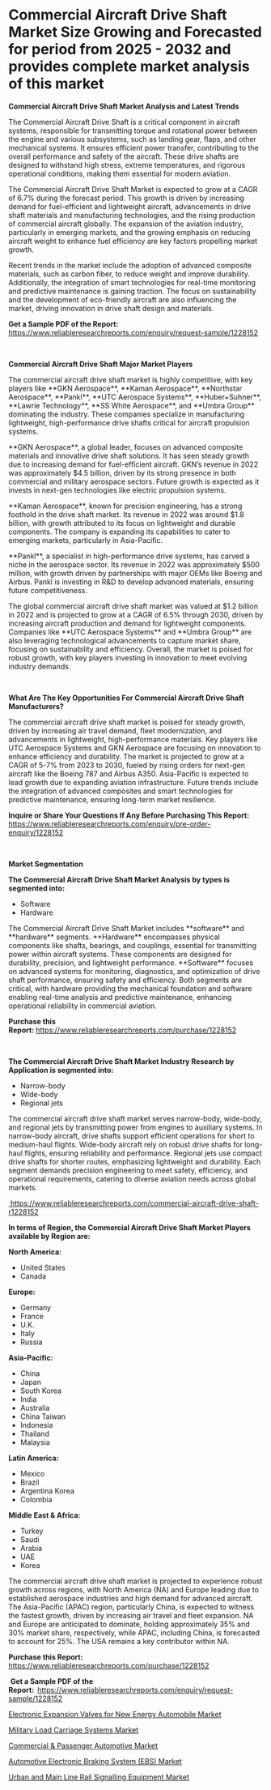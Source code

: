 <p><h1>Commercial Aircraft Drive Shaft Market Size Growing and Forecasted for period from 2025 - 2032 and provides complete market analysis of this market</h1></p><p><strong>Commercial Aircraft Drive Shaft Market Analysis and Latest Trends</strong></p>
<p><p>The Commercial Aircraft Drive Shaft is a critical component in aircraft systems, responsible for transmitting torque and rotational power between the engine and various subsystems, such as landing gear, flaps, and other mechanical systems. It ensures efficient power transfer, contributing to the overall performance and safety of the aircraft. These drive shafts are designed to withstand high stress, extreme temperatures, and rigorous operational conditions, making them essential for modern aviation.</p><p>The Commercial Aircraft Drive Shaft Market is expected to grow at a CAGR of 6.7% during the forecast period. This growth is driven by increasing demand for fuel-efficient and lightweight aircraft, advancements in drive shaft materials and manufacturing technologies, and the rising production of commercial aircraft globally. The expansion of the aviation industry, particularly in emerging markets, and the growing emphasis on reducing aircraft weight to enhance fuel efficiency are key factors propelling market growth.</p><p>Recent trends in the market include the adoption of advanced composite materials, such as carbon fiber, to reduce weight and improve durability. Additionally, the integration of smart technologies for real-time monitoring and predictive maintenance is gaining traction. The focus on sustainability and the development of eco-friendly aircraft are also influencing the market, driving innovation in drive shaft design and materials.</p></p>
<p><strong>Get a Sample PDF of the Report:&nbsp;</strong> <a href="https://www.reliableresearchreports.com/enquiry/request-sample/1228152?utm_campaign=83&utm_medium=2&utm_source=Github&utm_content=ia&utm_term=23012025&utm_id=commercial-aircraft-drive-shaft">https://www.reliableresearchreports.com/enquiry/request-sample/1228152</a></p>
<p>&nbsp;</p>
<p><strong>Commercial Aircraft Drive Shaft Major Market Players</strong></p>
<p><p>The commercial aircraft drive shaft market is highly competitive, with key players like **GKN Aerospace**, **Kaman Aerospace**, **Northstar Aerospace**, **Pankl**, **UTC Aerospace Systems**, **Huber+Suhner**, **Lawrie Technology**, **SS White Aerospace**, and **Umbra Group** dominating the industry. These companies specialize in manufacturing lightweight, high-performance drive shafts critical for aircraft propulsion systems.</p><p>**GKN Aerospace**, a global leader, focuses on advanced composite materials and innovative drive shaft solutions. It has seen steady growth due to increasing demand for fuel-efficient aircraft. GKN’s revenue in 2022 was approximately $4.5 billion, driven by its strong presence in both commercial and military aerospace sectors. Future growth is expected as it invests in next-gen technologies like electric propulsion systems.</p><p>**Kaman Aerospace**, known for precision engineering, has a strong foothold in the drive shaft market. Its revenue in 2022 was around $1.8 billion, with growth attributed to its focus on lightweight and durable components. The company is expanding its capabilities to cater to emerging markets, particularly in Asia-Pacific.</p><p>**Pankl**, a specialist in high-performance drive systems, has carved a niche in the aerospace sector. Its revenue in 2022 was approximately $500 million, with growth driven by partnerships with major OEMs like Boeing and Airbus. Pankl is investing in R&D to develop advanced materials, ensuring future competitiveness.</p><p>The global commercial aircraft drive shaft market was valued at $1.2 billion in 2022 and is projected to grow at a CAGR of 6.5% through 2030, driven by increasing aircraft production and demand for lightweight components. Companies like **UTC Aerospace Systems** and **Umbra Group** are also leveraging technological advancements to capture market share, focusing on sustainability and efficiency. Overall, the market is poised for robust growth, with key players investing in innovation to meet evolving industry demands.</p></p>
<p>&nbsp;</p>
<p><strong>What Are The Key Opportunities For Commercial Aircraft Drive Shaft Manufacturers?</strong></p>
<p><p>The commercial aircraft drive shaft market is poised for steady growth, driven by increasing air travel demand, fleet modernization, and advancements in lightweight, high-performance materials. Key players like UTC Aerospace Systems and GKN Aerospace are focusing on innovation to enhance efficiency and durability. The market is projected to grow at a CAGR of 5-7% from 2023 to 2030, fueled by rising orders for next-gen aircraft like the Boeing 787 and Airbus A350. Asia-Pacific is expected to lead growth due to expanding aviation infrastructure. Future trends include the integration of advanced composites and smart technologies for predictive maintenance, ensuring long-term market resilience.</p></p>
<p><strong>Inquire or Share Your Questions If Any Before Purchasing This Report:</strong> <a href="https://www.reliableresearchreports.com/enquiry/pre-order-enquiry/1228152?utm_campaign=83&utm_medium=2&utm_source=Github&utm_content=ia&utm_term=23012025&utm_id=commercial-aircraft-drive-shaft">https://www.reliableresearchreports.com/enquiry/pre-order-enquiry/1228152</a></p>
<p>&nbsp;</p>
<p><strong>Market Segmentation</strong></p>
<p><strong>The Commercial Aircraft Drive Shaft Market Analysis by types is segmented into:</strong></p>
<p><ul><li>Software</li><li>Hardware</li></ul></p>
<p><p>The Commercial Aircraft Drive Shaft Market includes **software** and **hardware** segments. **Hardware** encompasses physical components like shafts, bearings, and couplings, essential for transmitting power within aircraft systems. These components are designed for durability, precision, and lightweight performance. **Software** focuses on advanced systems for monitoring, diagnostics, and optimization of drive shaft performance, ensuring safety and efficiency. Both segments are critical, with hardware providing the mechanical foundation and software enabling real-time analysis and predictive maintenance, enhancing operational reliability in commercial aviation.</p></p>
<p><strong>Purchase this Report:&nbsp;</strong><a href="https://www.reliableresearchreports.com/purchase/1228152?utm_campaign=83&utm_medium=2&utm_source=Github&utm_content=ia&utm_term=23012025&utm_id=commercial-aircraft-drive-shaft">https://www.reliableresearchreports.com/purchase/1228152</a></p>
<p>&nbsp;</p>
<p><strong>The Commercial Aircraft Drive Shaft Market Industry Research by Application is segmented into:</strong></p>
<p><ul><li>Narrow-body</li><li>Wide-body</li><li>Regional jets</li></ul></p>
<p><p>The commercial aircraft drive shaft market serves narrow-body, wide-body, and regional jets by transmitting power from engines to auxiliary systems. In narrow-body aircraft, drive shafts support efficient operations for short to medium-haul flights. Wide-body aircraft rely on robust drive shafts for long-haul flights, ensuring reliability and performance. Regional jets use compact drive shafts for shorter routes, emphasizing lightweight and durability. Each segment demands precision engineering to meet safety, efficiency, and operational requirements, catering to diverse aviation needs across global markets.</p></p>
<p><a href="https://www.reliableresearchreports.com/commercial-aircraft-drive-shaft-r1228152?utm_campaign=83&utm_medium=2&utm_source=Github&utm_content=ia&utm_term=23012025&utm_id=commercial-aircraft-drive-shaft">&nbsp;https://www.reliableresearchreports.com/commercial-aircraft-drive-shaft-r1228152</a></p>
<p><strong>In terms of Region, the Commercial Aircraft Drive Shaft Market Players available by Region are:</strong></p>
<p>
    <p> <strong> North America: </strong>
        <ul>
            <li>United States</li>
            <li>Canada</li>
        </ul>
        </p> 
    <p> <strong> Europe: </strong>
        <ul>
            <li>Germany</li>
            <li>France</li>
            <li>U.K.</li>
            <li>Italy</li>
            <li>Russia</li>
        </ul>
        </p> 
    <p> <strong> Asia-Pacific: </strong>
        <ul>
            <li>China</li>
            <li>Japan</li>
            <li>South Korea</li>
            <li>India</li>
            <li>Australia</li>
            <li>China Taiwan</li>
            <li>Indonesia</li>
            <li>Thailand</li>
            <li>Malaysia</li>
        </ul>
        </p> 
    <p> <strong> Latin America: </strong>
        <ul>
            <li>Mexico</li>
            <li>Brazil</li>
            <li>Argentina Korea</li>
            <li>Colombia</li>
        </ul>
        </p> 
    <p> <strong> Middle East & Africa: </strong>
        <ul>
            <li>Turkey</li>
            <li>Saudi</li>
            <li>Arabia</li>
            <li>UAE</li>
            <li>Korea</li>
        </ul>
    </p>
    </p>
<p><p>The commercial aircraft drive shaft market is projected to experience robust growth across regions, with North America (NA) and Europe leading due to established aerospace industries and high demand for advanced aircraft. The Asia-Pacific (APAC) region, particularly China, is expected to witness the fastest growth, driven by increasing air travel and fleet expansion. NA and Europe are anticipated to dominate, holding approximately 35% and 30% market share, respectively, while APAC, including China, is forecasted to account for 25%. The USA remains a key contributor within NA.</p></p>
<p><strong>Purchase this Report: </strong><a href="https://www.reliableresearchreports.com/purchase/1228152?utm_campaign=83&utm_medium=2&utm_source=Github&utm_content=ia&utm_term=23012025&utm_id=commercial-aircraft-drive-shaft">https://www.reliableresearchreports.com/purchase/1228152</a></p>
<p>&nbsp;<strong>Get a Sample PDF of the Report:&nbsp;&nbsp;</strong><a href="https://www.reliableresearchreports.com/enquiry/request-sample/1228152?utm_campaign=83&utm_medium=2&utm_source=Github&utm_content=ia&utm_term=23012025&utm_id=commercial-aircraft-drive-shaft">https://www.reliableresearchreports.com/enquiry/request-sample/1228152</a></p>
<p><strong></strong></p>
<p><p><a href="https://github.com/mharielmesa/Market-Research-Report-List-5/blob/main/electronic-expansion-valves-for-new-energy-automobile-market.md?utm_campaign=83&utm_medium=2&utm_source=Github&utm_content=ia&utm_term=23012025&utm_id=commercial-aircraft-drive-shaft">Electronic Expansion Valves for New Energy Automobile Market</a></p><p><a href="https://github.com/oslieselotte2192/Market-Research-Report-List-1/blob/main/military-load-carriage-systems-market.md?utm_campaign=83&utm_medium=2&utm_source=Github&utm_content=ia&utm_term=23012025&utm_id=commercial-aircraft-drive-shaft">Military Load Carriage Systems Market</a></p><p><a href="https://github.com/jeastefanowicz7816/Market-Research-Report-List-1/blob/main/commercial-passenger-automotive-market.md?utm_campaign=83&utm_medium=2&utm_source=Github&utm_content=ia&utm_term=23012025&utm_id=commercial-aircraft-drive-shaft">Commercial & Passenger Automotive Market</a></p><p><a href="https://github.com/tona7vba/Market-Research-Report-List-1/blob/main/automotive-electronic-braking-system-ebs-market.md?utm_campaign=83&utm_medium=2&utm_source=Github&utm_content=ia&utm_term=23012025&utm_id=commercial-aircraft-drive-shaft">Automotive Electronic Braking System (EBS) Market</a></p><p><a href="https://github.com/tambraunrue691969/Market-Research-Report-List-1/blob/main/urban-and-main-line-rail-signalling-equipment-market.md?utm_campaign=83&utm_medium=2&utm_source=Github&utm_content=ia&utm_term=23012025&utm_id=commercial-aircraft-drive-shaft">Urban and Main Line Rail Signalling Equipment Market</a></p></p>